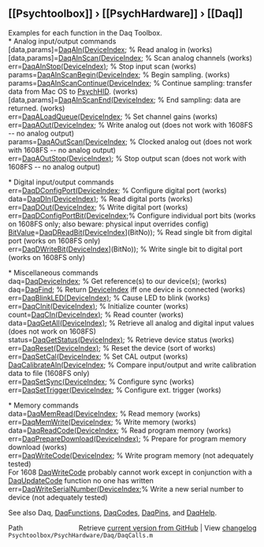 ## [[Psychtoolbox]] &#8250; [[PsychHardware]] &#8250; [[Daq]]

Examples for each function in the Daq Toolbox.  
\* Analog input/output commands    
[data,params]=[DaqAIn](DaqAIn)[(DeviceIndex]((DeviceIndex),options);                   % Read analog in (works)  
[data,params]=[DaqAInScan](DaqAInScan)[(DeviceIndex]((DeviceIndex),options);               % Scan analog channels (works)  
          err=[DaqAInStop](DaqAInStop)[(DeviceIndex)]((DeviceIndex));                       % Stop input scan (works)  
       params=[DaqAInScanBegin](DaqAInScanBegin)[(DeviceIndex]((DeviceIndex),options);          % Begin sampling. (works)  
       params=[DaqAInScanContinue](DaqAInScanContinue)[(DeviceIndex]((DeviceIndex),options);       % Continue sampling: transfer data from Mac OS to [PsychHID](PsychHID). (works)  
[data,params]=[DaqAInScanEnd](DaqAInScanEnd)[(DeviceIndex]((DeviceIndex),options);            % End sampling: data are returned. (works)  
          err=[DaqALoadQueue](DaqALoadQueue)[(DeviceIndex]((DeviceIndex),channel,gain);       % Set channel gains (works)  
          err=[DaqAOut](DaqAOut)[(DeviceIndex]((DeviceIndex),channel,v);                % Write analog out (does not work with 1608FS -- no analog output)  
       params=[DaqAOutScan](DaqAOutScan)[(DeviceIndex]((DeviceIndex),v,options);            % Clocked analog out (does not work with 1608FS -- no analog output)  
          err=[DaqAOutStop](DaqAOutStop)[(DeviceIndex)]((DeviceIndex));                      % Stop output scan (does not work with 1608FS -- no analog output)  
  
\* Digital input/output commands   
          err=[DaqDConfigPort](DaqDConfigPort)[(DeviceIndex]((DeviceIndex),port,direction);    % Configure digital port (works)  
         data=[DaqDIn](DaqDIn)[(DeviceIndex)]((DeviceIndex));                           % Read digital ports (works)  
          err=[DaqDOut](DaqDOut)[(DeviceIndex]((DeviceIndex),port,data);                % Write digital port (works)  
          err=[DaqDConfigPortBit](DaqDConfigPortBit)[(DeviceIndex]((DeviceIndex),[BitNo](BitNo),direction);% Configure individual port bits (works on 1608FS only; also beware: physical input overrides config)  
     [BitValue](BitValue)=[DaqDReadBit](DaqDReadBit)[(DeviceIndex]((DeviceIndex),[BitNo)](BitNo));                % Read single bit from digital port (works on 1608FS only)  
          err=[DaqDWriteBit](DaqDWriteBit)[(DeviceIndex]((DeviceIndex),[BitNo)](BitNo));               % Write single bit to digital port (works on 1608FS only)  
  
\* Miscellaneous commands      
          daq=[DaqDeviceIndex](DaqDeviceIndex);                                % Get reference(s) to our device(s); (works)  
          daq=[DaqFind](DaqFind);                                       % Return [DeviceIndex](DeviceIndex) iff one device is connected (works)  
          err=[DaqBlinkLED](DaqBlinkLED)[(DeviceIndex)]((DeviceIndex));                      % Cause LED to blink (works)  
          err=[DaqCInit](DaqCInit)[(DeviceIndex)]((DeviceIndex));                         % Initialize counter (works)  
        count=[DaqCIn](DaqCIn)[(DeviceIndex)]((DeviceIndex));                           % Read counter (works)  
         data=[DaqGetAll](DaqGetAll)[(DeviceIndex)]((DeviceIndex));                        % Retrieve all analog and digital input values (does not work on 1608FS)  
       status=[DaqGetStatus](DaqGetStatus)[(DeviceIndex)]((DeviceIndex));                     % Retrieve device status (works)  
          err=[DaqReset](DaqReset)[(DeviceIndex)]((DeviceIndex));                         % Reset the device (sort of works)  
          err=[DaqSetCal](DaqSetCal)[(DeviceIndex]((DeviceIndex),on);                     % Set CAL output (works)  
              [DaqCalibrateAIn](DaqCalibrateAIn)[(DeviceIndex]((DeviceIndex),channel);          % Compare input/output and write calibration data to file (1608FS only)  
          err=[DaqSetSync](DaqSetSync)[(DeviceIndex]((DeviceIndex),type);                  % Configure sync (works)  
          err=[DaqSetTrigger](DaqSetTrigger)[(DeviceIndex]((DeviceIndex),rising);             % Configure ext. trigger (works)  
  
\* Memory commands     
         data=[DaqMemRead](DaqMemRead)[(DeviceIndex]((DeviceIndex),address,bytes);         % Read memory (works)  
          err=[DaqMemWrite](DaqMemWrite)[(DeviceIndex]((DeviceIndex),address,data);         % Write memory (works)  
         data=[DaqReadCode](DaqReadCode)[(DeviceIndex]((DeviceIndex),address,bytes);        % Read program memory (works)  
          err=[DaqPrepareDownload](DaqPrepareDownload)[(DeviceIndex)]((DeviceIndex));               % Prepare for program memory download (works)  
          err=[DaqWriteCode](DaqWriteCode)[(DeviceIndex]((DeviceIndex),address,data);        % Write program memory (not adequately tested)  
For 1608 [DaqWriteCode](DaqWriteCode) probably cannot work except in conjunction with a [DaqUpdateCode](DaqUpdateCode) function no one has written  
          err=[DaqWriteSerialNumber](DaqWriteSerialNumber)[(DeviceIndex]((DeviceIndex),serialstring);% Write a new serial number to device (not adequately tested)  
  
See also Daq, [DaqFunctions](DaqFunctions), [DaqCodes](DaqCodes), [DaqPins](DaqPins), and [DaqHelp](DaqHelp).  




<div class="code_header" style="text-align:right;">
  <span style="float:left;">Path&nbsp;&nbsp;</span> <span class="counter">Retrieve <a href=
  "https://raw.github.com/Psychtoolbox-3/Psychtoolbox-3/beta/Psychtoolbox/PsychHardware/Daq/DaqCalls.m">current version from GitHub</a> | View <a href=
  "https://github.com/Psychtoolbox-3/Psychtoolbox-3/commits/beta/Psychtoolbox/PsychHardware/Daq/DaqCalls.m">changelog</a></span>
</div>
<div class="code">
  <code>Psychtoolbox/PsychHardware/Daq/DaqCalls.m</code>
</div>

